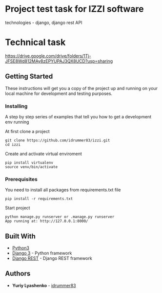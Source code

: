 # Project test task for IZZI software
technologies - django, django rest API


# Technical task
https://drive.google.com/drive/folders/1Tj-JFSE8Wd812MAy8zEPYUPAJ3QX8UCD?usp=sharing 

## Getting Started

These instructions will get you a copy of the project up and running on your local machine for development and testing purposes.

### Installing

A step by step series of examples that tell you how to get a development env running

At first clone a project

```
git clone https://github.com/idrummer83/izzi.git
cd izzi
```

Create and activate virtual enviroment

```
pip install virtualenv
source venv/bin/activate
```

### Prerequisites

You need to install all packages from requirements.txt file

```
pip install -r requirements.txt
```

Start project

```
python manage.py runserver or .manage.py runserver
App running at: http://127.0.0.1:8000/
```

## Built With

* [Python3](https://www.python.org/download/releases/3.0/)
* [Django 3](https://maven.apache.org/) - Python framework
* [Django REST](https://www.django-rest-framework.org/) - Django REST framework

## Authors

* **Yuriy Lyashenko** - [idrummer83](https://github.com/idrummer83)
